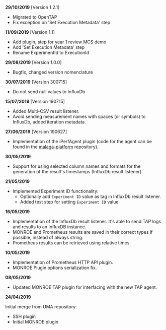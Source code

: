 **29/10/2019** [Version 1.2.1]

 - Migrated to OpenTAP
 - Fix exception on 'Set Execution Metadata' step

**11/09/2019** [Version 1.1]

 - Add plugin, step for year 1 review MCS demo
 - Add 'Set Execution Metadata' step
 - Rename ExperimentId to ExecutionId

**29/08/2019** [Version 1.0.0]

 - Bugfix, changed version nomenclature

**30/07/2019** [Version 300715]

 - Do not send null values to InfluxDb

**15/07/2019** [Version 190715]

 - Added Multi-CSV result listener.
 - Avoid sending measurement names with spaces (or symbols) to InfluxDb, added iteration metadata.

**27/06/2019** [Version 190627]

 - Implementation of the iPerfAgent plugin (code for the agent can be found in the [malaga-platform](https://gitlab.fokus.fraunhofer.de/5genesis/malaga-platform) repository).

**30/05/2019**

 - Support for using selected column names and formats for the generation of the result's timestamps (InfluxDb result listener).

**21/05/2019**

 - Implemented Experiment ID functionality:
    - Optionally add `Experiment ID` value as tag in InfluxDb result listener.
    - Added test step for setting `Experiment ID` value

**16/05/2019**

 - Implementation of the InfluxDb result listener. It's able to send TAP logs and results to an InfluxDB instance.
 - MONROE and Prometheus results are saved in their correct types if possible, instead of always string.
 - Prometheus results can be retrieved using relative times.

**10/05/2019**

 - Implementation of Prometheus HTTP API plugin.
 - MONROE Plugin options serialization fix.

**08/05/2019**

 - Updated MONROE TAP plugin for interfacing with the new TAP agent. 

**24/04/2019**

Initial merge from UMA repository:
 - SSH plugin
 - Initial MONROE plugin
